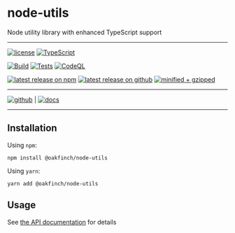 # node-utils
Node utility library with enhanced TypeScript support

------

[![license](https://badgen.net/github/license/oakfinch/node-utils)](https://github.com/oakfinch/node-utils/blob/main/LICENSE)
[![TypeScript](https://badgen.net/badge/icon/TypeScript?icon=typescript&label=)](https://www.typescriptlang.org/)

[![Build](https://github.com/oakfinch/node-utils/actions/workflows/build.yml/badge.svg)](https://github.com/oakfinch/node-utils/actions/workflows/build.yml)
[![Tests](https://github.com/oakfinch/node-utils/actions/workflows/tests.yml/badge.svg)](https://github.com/oakfinch/node-utils/actions/workflows/tests.yml)
[![CodeQL](https://github.com/oakfinch/node-utils/actions/workflows/codeql-analysis.yml/badge.svg)](https://github.com/oakfinch/node-utils/actions/workflows/codeql-analysis.yml)

[![latest release on npm](https://badgen.net/npm/v/@oakfinch/node-utils?icon=npm&label=)](https://npmjs.com/package/@oakfinch/node-utils)
[![latest release on github](https://badgen.net/github/release/oakfinch/node-utils?icon=github&label=)](https://github.com/oakfinch/node-utils/releases/latest)
[![minified + gzipped](https://badgen.net/bundlephobia/minzip/@oakfinch/node-utils?label=minified%20%2B%20gzipped)](https://bundlephobia.com/package/@oakfinch/node-utils)

------

[![github](https://badgen.net/badge/icon/github?icon=github&scale=2&label=)](https://github.com/oakfinch/node-utils/) | 
[![docs](https://badgen.net/badge/%F0%9F%93%8B/documentation?scale=2)](https://oakfinch.github.io/node-utils/modules.html)

------

## Installation

Using `npm`:

```
npm install @oakfinch/node-utils
```

Using `yarn`:

```
yarn add @oakfinch/node-utils
```

## Usage

See [the API documentation](https://oakfinch.github.io/node-utils/modules.html) for details
